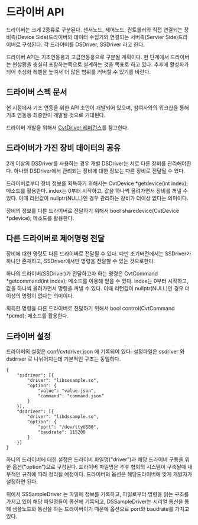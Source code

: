 # 드라이버 API

드라이버는 크게 2종류로 구분된다. 센서노드, 제어노드, 컨트롤러와 직접 연결되는 장비측(Device Side)드라이버와 데이터 수집기와 연결되는 서버측(Servier Side)드라이버로 구성된다. 각 드라이버를 DSDriver, SSDriver 라고 한다.

드라이버 API는 기초연동용과 고급연동용으로 구분될 계획이다. 현 단계에서 드라이버는 현상황을 충실히 포함하는쪽으로 설계하는 것을 목표로 하고 있다. 추후에 활성화가 되어 추상화 레벨을 높여서 더 많은 범위를 커버할 수 있기를 바란다.

## 드라이버 스펙 문서
현 시점에서 기초 연동을 위한 API 초안이 개발되어 있으며, 참여사와의 워크샵을 통해 기초 연동용 최종안이 개발될 것으로 기대된다.

드라이버 개발을 위해서 [CvtDriver 레퍼런스](https://ebio-snu.github.io/cvtdriver/)를 참고한다.

## 드라이버가 가진 장비 데이터의 공유
2개 이상의 DSDriver를 사용하는 경우 개별 DSDriver는 서로 다른 장비를 관리해야한다. 하나의 DSDriver에서 관리되는 장비에 대한 정보는 다른 장비로 전달될 수 있다. 

드라이버로부터 장비 정보를 획득하기 위해서는 CvtDevice *getdevice(int index); 메소드를 활용한다. index는 0부터 시작하고, 값을 하나씩 올려가면서 장비를 꺼낼 수 있다. 이때 리턴값이 nullptr(NULL)인 경우 관리하는 장비가 더이상 없다는 의미이다.

장비의 정보를 다른 드라이버로 전달하기 위해서 bool sharedevice(CvtDevice *pdevice); 메소드를 활용한다.

## 다른 드라이버로 제어명령 전달
장비에 대한 명령도 다른 드라이버로 전달될 수 있다. 다만 초기버전에서는 SSDriver가 하나만 존재하고, SSDriver에서만 명령을 전달할 수 있는 것으로한다.

하나의 드라이버(SSDriver)가 전달하고자 하는 명령은 CvtCommand *getcommand(int index); 메소드를 이용해 얻을 수 있다. index는 0부터 시작하고, 값을 하나씩 올려가면서 명령을 꺼낼 수 있다. 이때 리턴값이 nullptr(NULL)인 경우 더이상의 명령이 없다는 의미이다.

획득한 명령을 다른 드라이버로 전달하기 위해서 bool control(CvtCommand *pcmd); 메소드를 활용한다.

## 드라이버 설정
드라이버의 설정은 conf/cvtdriver.json 에 기록되어 있다. 설정파일은 ssdriver 와 dsdriver 로 나뉘어지는데 기본적인 구조는 동일하다.

```
{
    "ssdriver": [{
        "driver": "libsssample.so",
        "option": {
            "value": "value.json",
            "command": "command.json"
        }
    }],
    "dsdriver": [{
        "driver": "libdssample.so",
        "option": {
            "port": "/dev/ttyUSB0",
            "baudrate": 115200
        }
    }]
}
```

하나의 드라이버에 대한 설정은 드라이버 파일명("driver")과 해당 드라이버 구동을 위한 옵션("option")으로 구성된다. 드라이버 파일명은 추후 협회의 시스템이 구축될때 내부적인 규칙에 따라 정리될 예정이다. 드라이버의 옵션은 해당드라이버에 맞게 개발자가 설정하면 된다.

위에서 SSSampleDriver 는 파일에 정보를 기록하고, 파일로부터 명령을 읽는 구조를 가지고 있어 해당 파일명들이 옵션에 기록되고, DSSampleDriver는 시리얼 통신을 통해 샘플노드와 통신을 하는 드라이버이기 때문에 옵션으로 port와  baudrate를 가지고 있다.

